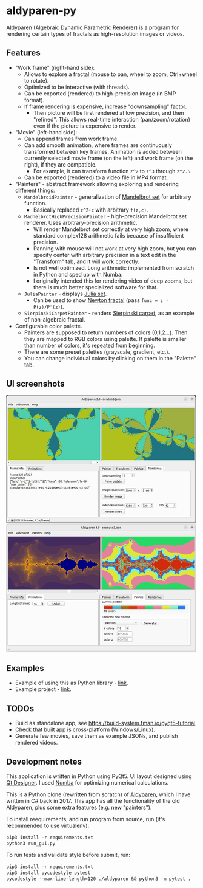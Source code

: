# aldyparen-py

Aldyparen (Algebraic Dynamic Parametric Renderer) is a program for rendering certain types of fractals
as high-resolution images or videos.

## Features

* "Work frame" (right-hand side):
  * Allows to explore a fractal (mouse to pan, wheel to zoom, Ctrl+wheel to rotate).
  * Optimized to be interactive (with threads).
  * Can be exported (rendered) to high-precision image (in BMP format).
  * If frame rendering is expensive, increase "downsampling" factor. 
    * Then picture will be first
      rendered at low precision, and then "refined". This allows real-time interaction
      (pan/zoom/rotation) even if the picture is expensive to render.
* "Movie" (left-hand side):
  * Can append frames from work frame.
  * Can add smooth animation, where frames are continuously transformed 
    between key frames.
    Animation is added between currently selected movie frame (on the left)
    and work frame (on the right), if they are compatible.
    * For example, it can transform function `z^2` to `z^3` through `z^2.5`.
  * Can be exported (rendered) to a video file in MP4 format.
* "Painters" - abstract framework allowing exploring and rendering different things:
  * `MandelbroidPainter` - generalization of [Mandelbrot set](https://en.wikipedia.org/wiki/Mandelbrot_set) for arbitrary function.
     * Basically replaced `z^2+c` with arbitrary `f(z,c)`.
  * `MadnelbrotHighPrecisionPainter` - high-precision Mandelbrot set renderer. Uses arbitrary-precision arithmetic.
    * Will render Mandelbrot set correctly at very high zoom, where standard complex128 arithmetic 
      fails because of insufficient precision.
    * Panning with mouse will not work at very high zoom, but you can specify center with arbitrary precision in a text 
      edit in the "Transform" tab, and it will work correctly. 
    * Is not well optimized. Long arithmetic implemented from scratch in Python and
      sped up with Numba.
    * I originally intended this for rendering video of deep zooms,
      but there is much better specialized software for that.
  * `JuliaPainter` - displays [Julia set](https://en.wikipedia.org/wiki/Julia_set). 
    * Can be used to show [Newton fractal](https://en.wikipedia.org/wiki/Newton_fractal)
      (pass `func = z - P(z)/P'(z)`).
  * `SierpinskiCarpetPainter` - renders [Sierpinski carpet](https://en.wikipedia.org/wiki/Sierpi%C5%84ski_carpet), 
    as an example of non-algebraic fractal.
* Configurable color palette.
  * Painters are supposed to return numbers of colors (0,1,2...). Then they are mapped
    to RGB colors using palette. If palette is smaller than number of colors, it's 
    repeated from beginning.
  * There are some preset palettes (grayscale, gradient, etc.).
  * You can change individual colors by clicking on them in the "Palette" tab.

## UI screenshots
<img src="examples/screenshot1.jpg" width="500"/>
<img src="examples/screenshot2.png" width="500"/>

## Examples

* Example of using this as Python library - [link](examples/example.ipynb).
* Example project - [link](examples/example_project_1.json).


## TODOs

* Build as standalone app, see https://build-system.fman.io/pyqt5-tutorial
* Check that built app is cross-platform (Windows/Linux).
* Generate few movies, save them as example JSONs, and publish rendered videos.

## Development notes

This application is written in Python using PyQt5. 
UI layout designed using [Qt Designer](https://doc.qt.io/qt-6/qtdesigner-manual.html).
I used [Numba](https://numba.pydata.org/) for optimizing numerical calculations.

This is a Python clone (rewritten from scratch) of [Aldyparen](https://github.com/fedimser/Aldyparen),
which I have written in C# back in 2017. 
This app has all the functionality of the old Aldyparen, plus some extra features (e.g. new "painters").

To install reequirements, and run program from source, run (it's recommended to use virtualenv):

```
pip3 install -r requirements.txt
python3 run_gui.py
```

To run tests and validate style before submit, run:

```
pip3 install -r requirements.txt
pip3 install pycodestyle pytest
pycodestyle --max-line-length=120 ./aldyparen && python3 -m pytest .
```